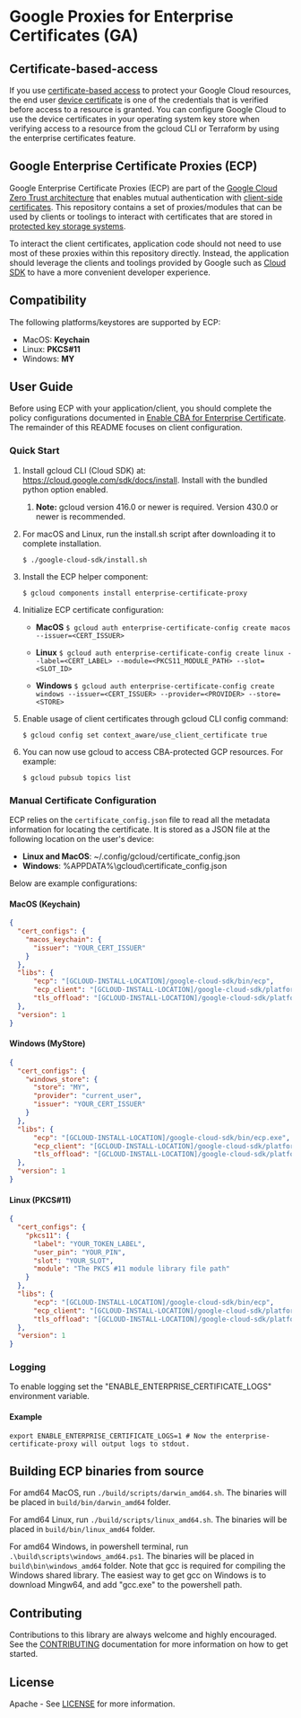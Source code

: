 # Google Proxies for Enterprise Certificates (GA)

## Certificate-based-access

If you use [certificate-based access][cba] to protect your Google Cloud resources, the end user [device certificate][clientcert] is one of the credentials that is verified before access to a resource is granted. You can configure Google Cloud to use the device certificates in your operating system key store when verifying access to a resource from the gcloud CLI or Terraform by using the enterprise certificates feature.

## Google Enterprise Certificate Proxies (ECP)

Google Enterprise Certificate Proxies (ECP) are part of the [Google Cloud Zero Trust architecture][zerotrust] that enables mutual authentication with [client-side certificates][clientcert]. This repository contains a set of proxies/modules that can be used by clients or toolings to interact with certificates that are stored in [protected key storage systems][keystore].

To interact the client certificates, application code should not need to use most of these proxies within this repository directly. Instead, the application should leverage the clients and toolings provided by Google such as [Cloud SDK](https://cloud.google.com/sdk) to have a more convenient developer experience.

## Compatibility

The following platforms/keystores are supported by ECP:

- MacOS: __Keychain__
- Linux: __PKCS#11__
- Windows: __MY__

## User Guide

Before using ECP with your application/client, you should complete the policy configurations documented in [Enable CBA for Enterprise Certificate][enterprisecert]. The remainder of this README focuses on client configuration.

### Quick Start

1. Install gcloud CLI (Cloud SDK) at: https://cloud.google.com/sdk/docs/install. Install with the bundled python option enabled.

   1. **Note:** gcloud version 416.0 or newer is required. Version 430.0 or newer is recommended.

1. For macOS and Linux, run the install.sh script after downloading it to complete installation. 
    ```
    $ ./google-cloud-sdk/install.sh
    ```
1. Install the ECP helper component:
    ```
    $ gcloud components install enterprise-certificate-proxy
    ```
1. Initialize ECP certificate configuration:

   * **MacOS** `$ gcloud auth enterprise-certificate-config create macos --issuer=<CERT_ISSUER>`

   * **Linux** `$ gcloud auth enterprise-certificate-config create linux --label=<CERT_LABEL> --module=<PKCS11_MODULE_PATH> --slot=<SLOT_ID>`

   * **Windows** `$ gcloud auth enterprise-certificate-config create windows --issuer=<CERT_ISSUER> --provider=<PROVIDER> --store=<STORE>`

1. Enable usage of client certificates through gcloud CLI config command:
    ```
    $ gcloud config set context_aware/use_client_certificate true
    ```
1. You can now use gcloud to access CBA-protected GCP resources. For example:
    ```
    $ gcloud pubsub topics list
    ```

### Manual Certificate Configuration

ECP relies on the `certificate_config.json` file to read all the metadata information for locating the certificate.
It is stored as a JSON file at the following location on the user's device:

* **Linux and MacOS**: ~/.config/gcloud/certificate_config.json
* **Windows**: %APPDATA%\gcloud\certificate_config.json 

Below are example configurations:

#### MacOS (Keychain)

```json
{
  "cert_configs": {
    "macos_keychain": {
      "issuer": "YOUR_CERT_ISSUER"
    }
  },
  "libs": {
      "ecp": "[GCLOUD-INSTALL-LOCATION]/google-cloud-sdk/bin/ecp",
      "ecp_client": "[GCLOUD-INSTALL-LOCATION]/google-cloud-sdk/platform/enterprise_cert/libecp.dylib",
      "tls_offload": "[GCLOUD-INSTALL-LOCATION]/google-cloud-sdk/platform/enterprise_cert/libtls_offload.dylib"
  },
  "version": 1
}
```

#### Windows (MyStore)
```json
{
  "cert_configs": {
    "windows_store": {
      "store": "MY",
      "provider": "current_user",
      "issuer": "YOUR_CERT_ISSUER"
    }
  },
  "libs": {
      "ecp": "[GCLOUD-INSTALL-LOCATION]/google-cloud-sdk/bin/ecp.exe",
      "ecp_client": "[GCLOUD-INSTALL-LOCATION]/google-cloud-sdk/platform/enterprise_cert/libecp.dll",
      "tls_offload": "[GCLOUD-INSTALL-LOCATION]/google-cloud-sdk/platform/enterprise_cert/libtls_offload.dll"
  },
  "version": 1
}
```

#### Linux (PKCS#11)
```json
{
  "cert_configs": {
    "pkcs11": {
      "label": "YOUR_TOKEN_LABEL",
      "user_pin": "YOUR_PIN",
      "slot": "YOUR_SLOT",
      "module": "The PKCS #11 module library file path"
    }
  },
  "libs": {
      "ecp": "[GCLOUD-INSTALL-LOCATION]/google-cloud-sdk/bin/ecp",
      "ecp_client": "[GCLOUD-INSTALL-LOCATION]/google-cloud-sdk/platform/enterprise_cert/libecp.so",
      "tls_offload": "[GCLOUD-INSTALL-LOCATION]/google-cloud-sdk/platform/enterprise_cert/libtls_offload.so"
  },
  "version": 1
}
```

### Logging

To enable logging set the "ENABLE_ENTERPRISE_CERTIFICATE_LOGS" environment
variable.

#### Example

```
export ENABLE_ENTERPRISE_CERTIFICATE_LOGS=1 # Now the enterprise-certificate-proxy will output logs to stdout.
```

## Building ECP binaries from source

For amd64 MacOS, run `./build/scripts/darwin_amd64.sh`. The binaries will be placed in `build/bin/darwin_amd64` folder.

For amd64 Linux, run `./build/scripts/linux_amd64.sh`. The binaries will be placed in `build/bin/linux_amd64` folder.

For amd64 Windows, in powershell terminal, run `.\build\scripts\windows_amd64.ps1`. The binaries will be placed in `build\bin\windows_amd64` folder.
Note that gcc is required for compiling the Windows shared library. The easiest way to get gcc on Windows is to download Mingw64, and add "gcc.exe" to the powershell path.

## Contributing

Contributions to this library are always welcome and highly encouraged. See the [CONTRIBUTING](./CONTRIBUTING.md) documentation for more information on how to get started.

## License

Apache - See [LICENSE](./LICENSE) for more information.

[cba]: https://cloud.google.com/beyondcorp-enterprise/docs/securing-resources-with-certificate-based-access
[clientcert]: https://en.wikipedia.org/wiki/Client_certificate
[openssl]: https://wiki.openssl.org/index.php/Binaries
[keystore]: https://en.wikipedia.org/wiki/Key_management
[cloudsdk]: https://cloud.google.com/sdk
[enterprisecert]: https://cloud.google.com/beyondcorp-enterprise/docs/enable-cba-enterprise-certificates
[zerotrust]: https://cloud.google.com/blog/topics/developers-practitioners/zero-trust-and-beyondcorp-google-cloud

